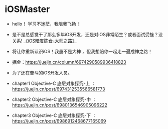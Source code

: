 # iOSMaster
- hello！ 学习不迷茫，我阻我飞扬！
- 是不是总感觉干了那么多年iOS开发，还是对iOS非常陌生？或者面试受挫？没关系! [《iOS暗度陈仓-大师之路》](https://juejin.cn/column/6974290589936418823)   
- 将让你重新认识iOS！我虽不是大神 ，但我想陪你一起走一遍成神之路！
- 掘金：https://juejin.cn/column/6974290589936418823
- 为了还在奋斗的iOS开发人员。

- chapter1 Objective-C 底层对象探究-上 ：https://juejin.cn/post/6974312535566581773
- chapter2 Objective-C 底层对象探究-中 ：https://juejin.cn/post/6980136546905096222
- chapter3 Objective-C 底层对象探究-下 ：https://juejin.cn/post/6986912468677165069
